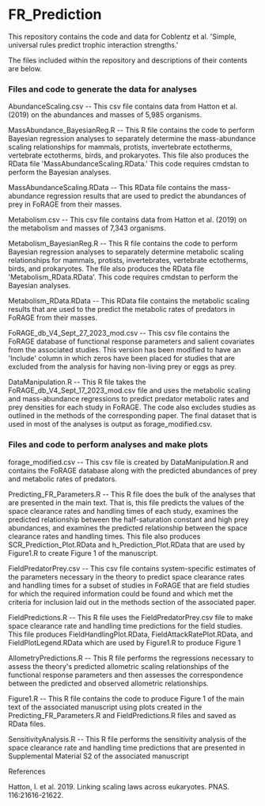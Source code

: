 # FR_Prediction

This repository contains the code and data for Coblentz et al. 'Simple, universal rules predict trophic interaction strengths.'

The files included within the repository and descriptions of their contents are below.

### Files and code to generate the data for analyses

AbundanceScaling.csv -- This csv file contains data from Hatton et al. (2019) on the abundances and masses of 5,985 organisms.

MassAbundance_BayesianReg.R -- This R file contains the code to perform Bayesian regression analyses to separately determine the mass-abundance scaling relationships for mammals, protists, invertebrate ectotherms, vertebrate ectotherms, birds, and prokaryotes. This file also produces the RData file 'MassAbundanceScaling.RData.' This code requires cmdstan to perform the Bayesian analyses.

MassAbundanceScaling.RData -- This RData file contains the mass-abundance regression results that are used to predict the abundances of prey in FoRAGE from their masses.

Metabolism.csv -- This csv file contains data from Hatton et al. (2019) on the metabolism and masses of 7,343 organisms.

Metabolism_BayesianReg.R -- This R file contains the code to perform Bayesian regression analyses to separately determine metabolic scaling relationships for mammals, protists, invertebrates, vertebrate ectotherms, birds, and prokaryotes. The file also produces the RData file 'Metabolism_RData.RData'. This code requires cmdstan to perform the Bayesian analyses.

Metabolism_RData.RData -- This RData file contains the metabolic scaling results that are used to the predict the metabolic rates of predators in FoRAGE from their masses.

FoRAGE_db_V4_Sept_27_2023_mod.csv -- This csv file contains the FoRAGE database of functional response parameters and salient covariates from the associated studies. This version has been modified to have an 'Include' column in which zeros have been placed for studies that are excluded from the analysis for having non-living prey or eggs as prey.

DataManipulation.R -- This R file takes the FoRAGE_db_V4_Sept_17_2023_mod.csv file and uses the metabolic scaling and mass-abundance regressions to predict predator metabolic rates and prey densities for each study in FoRAGE. The code also excludes studies as outlined in the methods of the corresponding paper. The final dataset that is used in most of the analyses is output as forage_modified.csv. 

### Files and code to perform analyses and make plots

forage_modified.csv -- This csv file is created by DataManipulation.R and contains the FoRAGE database along with the predicted abundances of prey and metabolic rates of predators.

Predicting_FR_Parameters.R -- This R file does the bulk of the analyses that are presented in the main text. That is, this file predicts the values of the space clearance rates and handling times of each study, examines the predicted relationship between the half-saturation constant and high prey abundances, and examines the predicted relationship between the space clearance rates and handling times. This file also produces SCR_Prediction_Plot.RData and h_Prediction_Plot.RData that are used by Figure1.R to create Figure 1 of the manuscript.

FieldPredatorPrey.csv -- This csv file contains system-specific estimates of the parameters necessary in the theory to predict space clearance rates and handling times for a subset of studies in FoRAGE that are field studies for which the required information could be found and which met the criteria for inclusion laid out in the methods section of the associated paper. 

FieldPredictions.R -- This R file uses the FieldPredatorPrey.csv file to make space clearance rate and handling time predictions for the field studies. This file produces FieldHandlingPlot.RData, FieldAttackRatePlot.RData, and FieldPlotLegend.RData which are used by Figure1.R to produce Figure 1

AllometryPredictions.R -- This R file performs the regressions necessary to assess the theory's predicted allometric scaling relationships of the functional response parameters and then assesses the correspondence between the predicted and observed allometric relationships.

Figure1.R -- This R file contains the code to produce Figure 1 of the main text of the associated manuscript using plots created in the Predicting_FR_Parameters.R and FieldPredictions.R files and saved as RData files.

SensitivityAnalysis.R -- This R file performs the sensitivity analysis of the space clearance rate and handling time predictions that are presented in Supplemental Material S2 of the associated manuscript

References

Hatton, I. et al. 2019. Linking scaling laws across eukaryotes. PNAS. 116:21616-21622.





